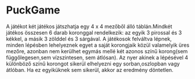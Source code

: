 # PuckGame
A játékot két játékos játszhatja egy 4 x 4 mezőből álló táblán.Mindkét játékos összesen 6 darab koronggal rendelkezik: az egyik 3 pirossal és 3 kékkel, a másik 3 zölddel és 3 sárgával. A játékosok felváltva lépnek, minden lépésben lehelyeznek egyet a saját korongjaik közül valamelyik üres mezőre, azonban nem kerülhet egymás mellé két azonos színű korong(sem függőlegesen,sem vízszintesen, sem átlósan). Az nyer akinek a lépésével 4 különböző színű korongot sikerül elhelyezni egy sorban,oszlopban vagy átlóban. Ha ez egyiküknek sem sikerül, akkor az eredmény döntetlen.
